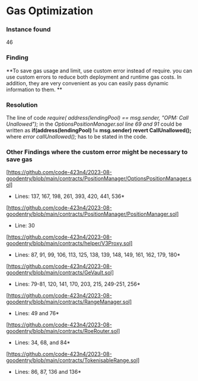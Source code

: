 # Gas Optimization
### Instance found 
46

### Finding
**To save gas usage and limit, use custom error instead of require. you can use custom errors to reduce both deployment and runtime gas costs. In addition, they are very convenient as you can easily pass dynamic information to them. **

### Resolution
The line of code *require( address(lendingPool) == msg.sender, "OPM: Call Unallowed");* in the *OptionsPositionManager.sol line 69 and 91* could be written as **if(address(lendingPool) != msg.sender) revert CallUnallowed();** where *error callUnallowed();* has to be stated in the code.

### Other Findings where the custom error might be necessary to save gas

[https://github.com/code-423n4/2023-08-goodentry/blob/main/contracts/PositionManager/OptionsPositionManager.sol]
* Lines: 137, 167, 198, 261, 393, 420, 441, 536*

[https://github.com/code-423n4/2023-08-goodentry/blob/main/contracts/PositionManager/PositionManager.sol]
* Line: 30

[https://github.com/code-423n4/2023-08-goodentry/blob/main/contracts/helper/V3Proxy.sol]
* Lines: 87, 91, 99, 106, 113, 125, 138, 139, 148, 149, 161, 162, 179, 180*

[https://github.com/code-423n4/2023-08-goodentry/blob/main/contracts/GeVault.sol]
* Lines: 79-81, 120, 141, 170, 203, 215, 249-251, 256*

[https://github.com/code-423n4/2023-08-goodentry/blob/main/contracts/RangeManager.sol]
* Lines: 49 and 76*

[https://github.com/code-423n4/2023-08-goodentry/blob/main/contracts/RoeRouter.sol]
* Lines: 34, 68, and 84*

[https://github.com/code-423n4/2023-08-goodentry/blob/main/contracts/TokenisableRange.sol]
* Lines: 86, 87, 136 and 136*

